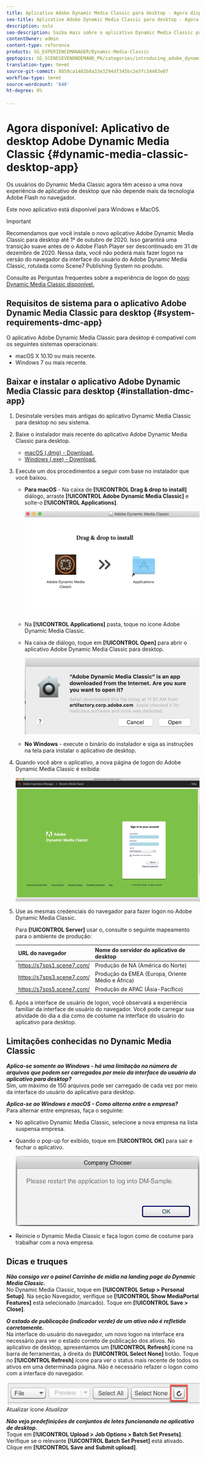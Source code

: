 ```yaml
---
title: Aplicativo Adobe Dynamic Media Classic para desktop - Agora disponível
seo-title: Aplicativo Adobe Dynamic Media Classic para desktop - Agora disponível
description: nulo
seo-description: Saiba mais sobre o aplicativo Dynamic Media Classic para desktop.
contentOwner: admin
content-type: reference
products: SG_EXPERIENCEMANAGER/Dynamic-Media-Classic
geptopics: SG_SCENESEVENONDEMAND_PK/categories/introducing_adobe_dynamic_media_classic
translation-type: tm+mt
source-git-commit: 8858ca1482b8a33e3294df345bc2e5fc34483e07
workflow-type: tm+mt
source-wordcount: '646'
ht-degree: 0%

---
```



# Agora disponível: Aplicativo de desktop Adobe Dynamic Media Classic {#dynamic-media-classic-desktop-app}

Os usuários do Dynamic Media Classic agora têm acesso a uma nova experiência de aplicativo de desktop que não depende mais da tecnologia Adobe Flash no navegador.

Este novo aplicativo está disponível para Windows e MacOS.

>[!IMPORTANT]
>
>Recomendamos que você instale o novo aplicativo Adobe Dynamic Media Classic para desktop até 1º de outubro de 2020. Isso garantirá uma transição suave antes de o Adobe Flash Player ser descontinuado em 31 de dezembro de 2020. Nessa data, você não poderá mais fazer logon na versão do navegador da interface do usuário do Adobe Dynamic Media Classic, rotulada como Scene7 Publishing System no produto.

Consulte as Perguntas frequentes sobre a experiência de logon do [novo Dynamic Media Classic disponível.](/help/new-ui-2020.md)

## Requisitos de sistema para o aplicativo Adobe Dynamic Media Classic para desktop {#system-requirements-dmc-app}

O aplicativo Adobe Dynamic Media Classic para desktop é compatível com os seguintes sistemas operacionais:
* macOS X 10.10 ou mais recente.
* Windows 7 ou mais recente.

## Baixar e instalar o aplicativo Adobe Dynamic Media Classic para desktop {#installation-dmc-app}

1. Desinstale versões mais antigas do aplicativo Dynamic Media Classic para desktop no seu sistema.

1. Baixe o instalador mais recente do aplicativo Adobe Dynamic Media Classic para desktop.

   * [macOS (.dmg) - Download.](http://download.macromedia.com/dynamic-media-classic/20.20.1/adobe-dynamic-media-classic-20.20.1.dmg)
   * [Windows (.exe) - Download.](http://download.macromedia.com/dynamic-media-classic/20.20.1/adobe-dynamic-media-classic-20.20.1.exe)

1. Execute um dos procedimentos a seguir com base no instalador que você baixou.

   * **Para macOS** - Na caixa de **[!UICONTROL Drag & drop to install]** diálogo, arraste **[!UICONTROL Adobe Dynamic Media Classic]** e solte-o **[!UICONTROL Applications]**.

      ![Arraste e solte a instalação no macOS](/help/assets/dragondrop-install1.png)

   * Na **[!UICONTROL Applications]** pasta, toque no ícone Adobe Dynamic Media Classic.
   * Na caixa de diálogo, toque em **[!UICONTROL Open]** para abrir o aplicativo Adobe Dynamic Media Classic para desktop.

      ![Abrir aplicativo baixado](/help/assets/open-dmclassicapp1.png)

   * **No Windows** - execute o binário do instalador e siga as instruções na tela para instalar o aplicativo de desktop.

1. Quando você abre o aplicativo, a nova página de logon do Adobe Dynamic Media Classic é exibida:

   ![Logon no Dynamic Media Classic](/help/assets/dmclassic-login1.png)

1. Use as mesmas credenciais do navegador para fazer logon no Adobe Dynamic Media Classic.

   Para **[!UICONTROL Server]** usar o, consulte o seguinte mapeamento para o ambiente de produção:

   | URL do navegador | Nome do servidor do aplicativo de desktop |
   |---|---|
   | https://s7sps1.scene7.com/ | Produção de NA (América do Norte) |
   | https://s7sps3.scene7.com/ | Produção da EMEA (Europa, Oriente Médio e África) |
   | https://s7sps5.scene7.com/ | Produção de APAC (Ásia-Pacífico) |

1. Após a interface de usuário de logon, você observará a experiência familiar da interface de usuário do navegador. Você pode carregar sua atividade do dia a dia como de costume na interface do usuário do aplicativo para desktop.

## Limitações conhecidas no Dynamic Media Classic

**_Aplica-se somente ao Windows - há uma limitação no número de arquivos que podem ser carregados por meio da interface do usuário do aplicativo para desktop?_**<br> Sim, um máximo de 150 arquivos pode ser carregado de cada vez por meio da interface do usuário do aplicativo para desktop.

**_Aplica-se ao Windows e macOS - Como alterno entre o empresa?_**<br> Para alternar entre empresas, faça o seguinte:
* No aplicativo Dynamic Media Classic, selecione a nova empresa na lista suspensa empresa.
* Quando o pop-up for exibido, toque em **[!UICONTROL OK]** para sair e fechar o aplicativo.

   ![Reinicie o aplicativo para usar a nova empresa](/help/assets/dmclassic-new-company1.png)
* Reinicie o Dynamic Media Classic e faça logon como de costume para trabalhar com a nova empresa.

## Dicas e truques

**_Não consigo ver o painel Carrinho de mídia na landing page do Dynamic Media Classic._**<br> No Dynamic Media Classic, toque em **[!UICONTROL Setup > Personal Setup]**. Na seção Navegador, verifique se **[!UICONTROL Show MediaPortal Features]** está selecionado (marcado). Toque em **[!UICONTROL Save > Close]**.

**_O estado de publicação (indicador verde) de um ativo não é refletido corretamente._**<br> Na interface do usuário do navegador, um novo logon na interface era necessário para ver o estado correto de publicação dos ativos. No aplicativo de desktop, apresentamos um **[!UICONTROL Refresh]** ícone na barra de ferramentas, à direita do **[!UICONTROL Select None]** botão. Toque no **[!UICONTROL Refresh]** ícone para ver o status mais recente de todos os ativos em uma determinada página. Não é necessário refazer o logon como com a interface do navegador.

![Ícone](/help/assets/refresh-icon1.png)Atualizar ícone *Atualizar*

**_Não vejo predefinições de conjuntos de lotes funcionando no aplicativo de desktop._**<br> Toque em **[!UICONTROL Upload > Job Options > Batch Set Presets]**. Verifique se o relevante **[!UICONTROL Batch Set Preset]** está ativado. Clique em **[!UICONTROL Save and Submit upload]**.
